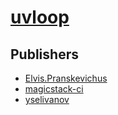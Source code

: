 # [uvloop](https://pypi.org/project/uvloop)



## Publishers
- [Elvis.Pranskevichus](https://pypi.org/user/Elvis.Pranskevichus)
- [magicstack-ci](https://pypi.org/user/magicstack-ci)
- [yselivanov](https://pypi.org/user/yselivanov)

